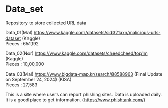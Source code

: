 # Data_set
Repository to store collected URL data

Data_01(Mal) https://www.kaggle.com/datasets/sid321axn/malicious-urls-dataset (Kaggle)   
Pieces : 651,192

Data_02(Nor) https://www.kaggle.com/datasets/cheedcheed/top1m (Kaggle)   
Pieces : 10,00,000


Data_03(Mal) https://www.bigdata-map.kr/search/88588963 (Final Update on September 24, 2024) (KISA)   
Pieces : 27,583

This is a site where users can report phishing sites. Data is uploaded daily. It is a good place to get information. (https://www.phishtank.com/)
